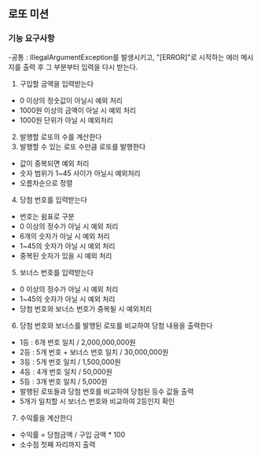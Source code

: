 ## 로또 미션
### 기능 요구사항
-공통 : IllegalArgumentException를 발생시키고, "[ERROR]"로 시작하는 에러 메시지를 출력 후 그 부분부터 입력을 다시 받는다.
1. 구입할 금액을 입력받는다
- 0 이상의 정숫값이 아닐시 예외 처리
- 1000원 이상의 금액이 아닐 시 예외 처리
- 1000원 단위가 아닐 시 예외처리
2. 발행할 로또의 수를 계산한다
3. 발행할 수 있는 로또 수만큼 로또를 발행한다
- 값이 중복되면 예외 처리
- 숫자 범위가 1~45 사이가 아닐시 예외처리
- 오름차순으로 정렬
4. 당첨 번호를 입력받는다
- 번호는 쉼표로 구분
- 0 이상의 정수가 아닐 시 예외 처리
- 6개의 숫자가 아닐 시 예외 처리
- 1~45의 숫자가 아닐 시 예외 처리
- 중복된 숫자가 있을 시 예외 처리
5. 보너스 번호를 입력받는다
- 0 이상의 정수가 아닐 시 예외 처리
- 1~45의 숫자가 아닐 시 예외 처리
- 당첨 번호와 보너스 번호가 중복될 시 예외처리
6. 당첨 번호와 보너스를 발행된 로또를 비교하여 당첨 내용을 출력한다
- 1등 : 6개 번호 일치 / 2,000,000,000원
- 2등 : 5개 번호 + 보너스 번호 일치 / 30,000,000원
- 3등 : 5개 번호 일치 / 1,500,000원
- 4등 : 4개 번호 일치 / 50,000원
- 5등 : 3개 번호 일치 / 5,000원
- 발행된 로또들과 당첨 번호를 비교하여 당첨된 등수 값들 출력
- 5개가 일치할 시 보너스 번호와 비교하여 2등인지 확인
7. 수익률을 계산한다
- 수익률 = 당첨금액 / 구입 금액 * 100
- 소수점 첫째 자리까지 출력